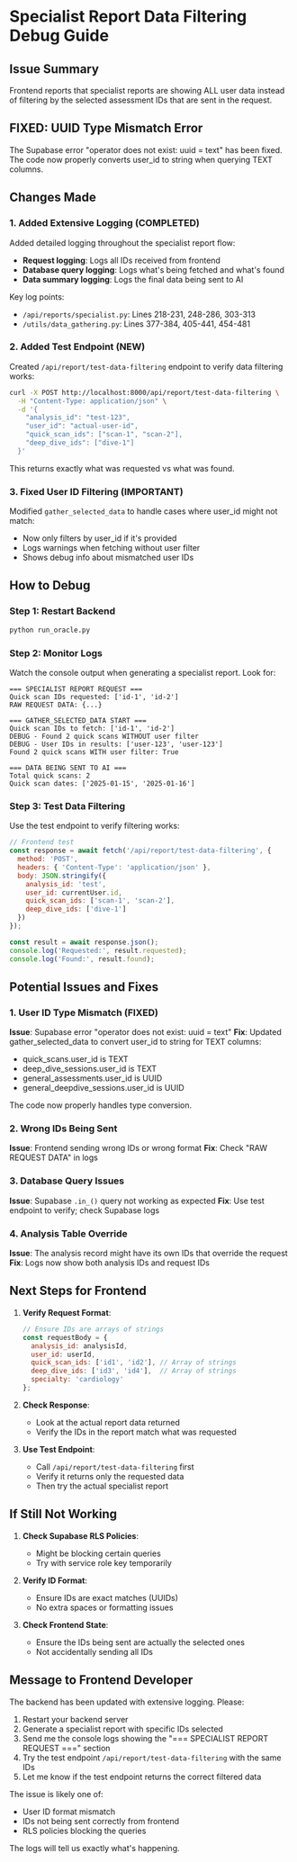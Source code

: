 # Specialist Report Data Filtering Debug Guide

## Issue Summary
Frontend reports that specialist reports are showing ALL user data instead of filtering by the selected assessment IDs that are sent in the request.

## FIXED: UUID Type Mismatch Error
The Supabase error "operator does not exist: uuid = text" has been fixed. The code now properly converts user_id to string when querying TEXT columns.

## Changes Made

### 1. Added Extensive Logging (COMPLETED)
Added detailed logging throughout the specialist report flow:

- **Request logging**: Logs all IDs received from frontend
- **Database query logging**: Logs what's being fetched and what's found
- **Data summary logging**: Logs the final data being sent to AI

Key log points:
- `/api/reports/specialist.py`: Lines 218-231, 248-286, 303-313
- `/utils/data_gathering.py`: Lines 377-384, 405-441, 454-481

### 2. Added Test Endpoint (NEW)
Created `/api/report/test-data-filtering` endpoint to verify data filtering works:

```bash
curl -X POST http://localhost:8000/api/report/test-data-filtering \
  -H "Content-Type: application/json" \
  -d '{
    "analysis_id": "test-123",
    "user_id": "actual-user-id",
    "quick_scan_ids": ["scan-1", "scan-2"],
    "deep_dive_ids": ["dive-1"]
  }'
```

This returns exactly what was requested vs what was found.

### 3. Fixed User ID Filtering (IMPORTANT)
Modified `gather_selected_data` to handle cases where user_id might not match:
- Now only filters by user_id if it's provided
- Logs warnings when fetching without user filter
- Shows debug info about mismatched user IDs

## How to Debug

### Step 1: Restart Backend
```bash
python run_oracle.py
```

### Step 2: Monitor Logs
Watch the console output when generating a specialist report. Look for:

```
=== SPECIALIST REPORT REQUEST ===
Quick scan IDs requested: ['id-1', 'id-2']
RAW REQUEST DATA: {...}

=== GATHER_SELECTED_DATA START ===
Quick scan IDs to fetch: ['id-1', 'id-2']
DEBUG - Found 2 quick scans WITHOUT user filter
DEBUG - User IDs in results: ['user-123', 'user-123']
Found 2 quick scans WITH user filter: True

=== DATA BEING SENT TO AI ===
Total quick scans: 2
Quick scan dates: ['2025-01-15', '2025-01-16']
```

### Step 3: Test Data Filtering
Use the test endpoint to verify filtering works:

```javascript
// Frontend test
const response = await fetch('/api/report/test-data-filtering', {
  method: 'POST',
  headers: { 'Content-Type': 'application/json' },
  body: JSON.stringify({
    analysis_id: 'test',
    user_id: currentUser.id,
    quick_scan_ids: ['scan-1', 'scan-2'],
    deep_dive_ids: ['dive-1']
  })
});

const result = await response.json();
console.log('Requested:', result.requested);
console.log('Found:', result.found);
```

## Potential Issues and Fixes

### 1. User ID Type Mismatch (FIXED)
**Issue**: Supabase error "operator does not exist: uuid = text"
**Fix**: Updated gather_selected_data to convert user_id to string for TEXT columns:
- quick_scans.user_id is TEXT
- deep_dive_sessions.user_id is TEXT  
- general_assessments.user_id is UUID
- general_deepdive_sessions.user_id is UUID

The code now properly handles type conversion.

### 2. Wrong IDs Being Sent
**Issue**: Frontend sending wrong IDs or wrong format
**Fix**: Check "RAW REQUEST DATA" in logs

### 3. Database Query Issues
**Issue**: Supabase `.in_()` query not working as expected
**Fix**: Use test endpoint to verify; check Supabase logs

### 4. Analysis Table Override
**Issue**: The analysis record might have its own IDs that override the request
**Fix**: Logs now show both analysis IDs and request IDs

## Next Steps for Frontend

1. **Verify Request Format**:
   ```javascript
   // Ensure IDs are arrays of strings
   const requestBody = {
     analysis_id: analysisId,
     user_id: userId,
     quick_scan_ids: ['id1', 'id2'], // Array of strings
     deep_dive_ids: ['id3', 'id4'],  // Array of strings
     specialty: 'cardiology'
   };
   ```

2. **Check Response**:
   - Look at the actual report data returned
   - Verify the IDs in the report match what was requested

3. **Use Test Endpoint**:
   - Call `/api/report/test-data-filtering` first
   - Verify it returns only the requested data
   - Then try the actual specialist report

## If Still Not Working

1. **Check Supabase RLS Policies**: 
   - Might be blocking certain queries
   - Try with service role key temporarily

2. **Verify ID Format**:
   - Ensure IDs are exact matches (UUIDs)
   - No extra spaces or formatting issues

3. **Check Frontend State**:
   - Ensure the IDs being sent are actually the selected ones
   - Not accidentally sending all IDs

## Message to Frontend Developer

The backend has been updated with extensive logging. Please:

1. Restart your backend server
2. Generate a specialist report with specific IDs selected
3. Send me the console logs showing the "=== SPECIALIST REPORT REQUEST ===" section
4. Try the test endpoint `/api/report/test-data-filtering` with the same IDs
5. Let me know if the test endpoint returns the correct filtered data

The issue is likely one of:
- User ID format mismatch
- IDs not being sent correctly from frontend
- RLS policies blocking the queries

The logs will tell us exactly what's happening.
